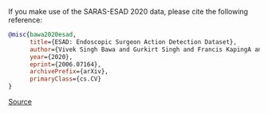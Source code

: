 If you make use of the SARAS-ESAD 2020 data, please cite the following reference:

```bibtex
@misc{bawa2020esad,
      title={ESAD: Endoscopic Surgeon Action Detection Dataset}, 
      author={Vivek Singh Bawa and Gurkirt Singh and Francis KapingA and Inna Skarga-Bandurova and Alice Leporini and Carmela Landolfo and Armando Stabile and Francesco Setti and Riccardo Muradore and Elettra Oleari and Fabio Cuzzolin},
      year={2020},
      eprint={2006.07164},
      archivePrefix={arXiv},
      primaryClass={cs.CV}
}
```

[Source](https://arxiv.org/abs/2006.07164)
